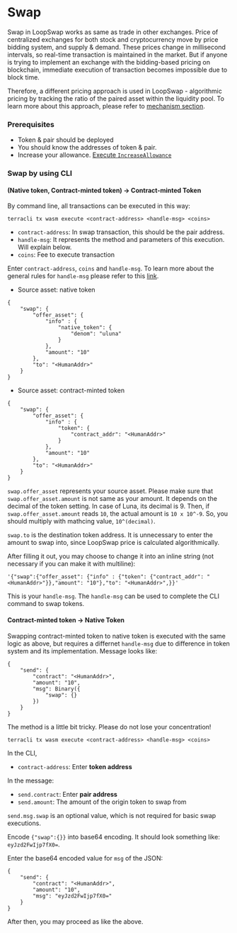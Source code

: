 # Swap

Swap in LoopSwap works as same as trade in other exchanges. Price of centralized exchanges for both stock and cryptocurrency move by price bidding system, and supply & demand. These prices change in millisecond intervals, so real-time transaction is maintained in the market. But if anyone is trying to implement an exchange with the bidding-based pricing on blockchain, immediate execution of transaction becomes impossible due to block time.

Therefore, a different pricing approach is used in LoopSwap - algorithmic pricing by tracking the ratio of the paired asset within the liquidity pool. To learn more about this approach, please refer to [mechanism section](https://docs.terraswap.io/docs/introduction/mechanism/).

### Prerequisites <a id="prerequisites"></a>

* Token & pair should be deployed
* You should know the addresses of token & pair.
* Increase your allowance. [Execute `IncreaseAllowance`](https://docs.terraswap.io/docs/reference/token/)

### Swap by using CLI <a id="swap-by-using-cli"></a>

####  \(Native token, Contract-minted token\) -&gt; Contract-minted Token <a id="native-token-contract-minted-token---contract-minted-token"></a>

By command line, all transactions can be executed in this way:

```text
terracli tx wasm execute <contract-address> <handle-msg> <coins>
```

* `contract-address`: In swap transaction, this should be the pair address.
* `handle-msg`: It represents the method and parameters of this execution. Will explain below.
* `coins`: Fee to execute transaction

Enter `contract-address`, `coins` and `handle-msg`. To learn more about the general rules for `handle-msg` please refer to this [link](https://docs.terraswap.io/docs/howto/query/).

* Source asset: native token

```text
{
    "swap": {
        "offer_asset": {
            "info" : {
                "native_token": {
                    "denom": "uluna"
                }
            },
            "amount": "10"
        },
        "to": "<HumanAddr>"
    }
}
```

* Source asset: contract-minted token

```text
{
    "swap": {
        "offer_asset": {
            "info" : {
                "token": {
                    "contract_addr": "<HumanAddr>"
                }
            },
            "amount": "10"
        },
        "to": "<HumanAddr>"
    }
}
```

`swap.offer_asset` represents your source asset. Please make sure that `swap.offer_asset.amount` is not same as your amount. It depends on the decimal of the token setting. In case of Luna, its decimal is 9. Then, if `swap.offer_asset.amount` reads `10`, the actual amount is `10 x 10^-9`. So, you should multiply with mathcing value, `10^(decimal)`.

`swap.to` is the destination token address. It is unnecessary to enter the amount to swap into, since LoopSwap price is calculated algorithmically.

After filling it out, you may choose to change it into an inline string \(not necessary if you can make it with multiline\):

```text
'{"swap":{"offer_asset": {"info" : {"token": {"contract_addr": "<HumanAddr>"}},"amount": "10"},"to": "<HumanAddr>",}}'
```

This is your `handle-msg`. The `handle-msg` can be used to complete the CLI command to swap tokens.

####  Contract-minted token -&gt; Native Token <a id="contract-minted-token---native-token"></a>

Swapping contract-minted token to native token is executed with the same logic as above, but requires a differnet `handle-msg` due to difference in token system and its implementation. Message looks like:

```text
{
    "send": {
        "contract": "<HumanAddr>",
        "amount": "10",
        "msg": Binary({
            "swap": {}
        })
    }
}
```

The method is a little bit tricky. Please do not lose your concentration!

```text
terracli tx wasm execute <contract-address> <handle-msg> <coins>
```

In the CLI,

* `contract-address`: Enter **token address**

In the message:

* `send.contract`: Enter **pair address**
* `send.amount`: The amount of the origin token to swap from

`send.msg.swap` is an optional value, which is not required for basic swap executions.

Encode `{"swap":{}}` into base64 encoding. It should look something like: `eyJzd2FwIjp7fX0=`.

Enter the base64 encoded value for `msg` of the JSON:

```text
{
    "send": {
        "contract": "<HumanAddr>",
        "amount": "10",
        "msg": "eyJzd2FwIjp7fX0="
    }
}
```

After then, you may proceed as like the above.

